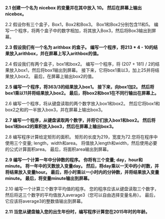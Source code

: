 **2.1 创建一个名为 nicebox 的变量并在其中放入 10。 然后在屏幕上输出 nicebox。**

2.2 假设你有三个盒子，Box1，Box2和Box3。 Box1和Box2分别包含11和5。 编写一个程序，将两个盒子中的数字相加，将其放入Box3，然后将Box3输出到屏幕。

**2.3 假设我们有一个名为 arithbox 的盒子。 编写一个程序，将213 * 4 - 10的结果放入arithbox，并在屏幕上写入arithbox的值。**

2.4 假设我们有两个盒子，box1和box2。 编写一个程序，将 (207 + 181) / 2的结果放入box1，然后将box1输出到屏幕。 接下来，它将box1乘以3，加上25并将结果放入box2。 最后，在屏幕上输出box2的值。

**2.5 编写一个程序，将363/3的结果放入box1。 接下来，向box1加2。 然后将box1乘以11并将结果放入box2。 最后，将box2和box1在不同行输出在屏幕上。**

2.6 编写一个程序，将从键盘读取的两个数字放入box1和box2。 然后它将box1和box2之和的一半放入box3，并在屏幕上输出box3。

**2.7 编写一个程序，从键盘读取两个数字，并将它们放入box1和box2。 然后将box1和box2的乘积放入box3，然后在屏幕上输出box3。**

2.8 编写程序计算给定矩形的面积。 矩形的长度为219，宽度为72.您将在程序中使用三个变量; length，width和area。 将值放入length和width，然后使用必要的公式计算面积area。 最后，将面积area输出到屏幕。

**2.9 编写一个计算一年中分钟数的程序。 你将有三个变量; day，hour和minute。 将一年中的天数放入变量day。 然后，将day乘以一天中的小时数，并将结果放入变量hour。 最后，将小时乘以一小时内的分钟数，并将结果放入变量minute。 最后，将变量minute输出到屏幕。**

2.10 编写一个计算三个数字平均值的程序。 您的程序应该从键盘读取三个数字，然后将这三个数字的平均值放入average3（您可以自由选择变量名称）。 最后，它应该将average3的整数值输出到屏幕。

**2.11 当您从键盘输入您的出生年份时，编写程序计算您在2015年时的年龄。**

